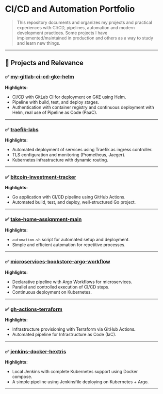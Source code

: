 # CI/CD and Automation Portfolio

> This repository documents and organizes my projects and practical experiences with CI/CD, pipelines, automation and modern development practices. Some projects I have implemented/maintained in production and others as a way to study and learn new things.

---

## 🔧 Projects and Relevance

### ✅ [my-gitlab-ci-cd-gke-helm](https://github.com/tbernacchi/my-gitlab-ci-cd-gke-helm)

**Highlights:**
- CI/CD with GitLab CI for deployment on GKE using Helm.
- Pipeline with build, test, and deploy stages.
- Authentication with container registry and continuous deployment with Helm, real use of Pipeline as Code (PaaC).

---

### ✅ [traefik-labs](https://github.com/tbernacchi/traefik-labs)

**Highlights:**
- Automated deployment of services using Traefik as ingress controller.
- TLS configuration and monitoring (Prometheus, Jaeger).
- Kubernetes infrastructure with dynamic routing.

---

### ✅ [bitcoin-investment-tracker](https://github.com/tbernacchi/bitcoin-investment-tracker)

**Highlights:**
- Go application with CI/CD pipeline using GitHub Actions.
- Automated build, test, and deploy, well-structured Go project.

---

### ✅ [take-home-assignment-main](https://github.com/tbernacchi/take-home-assignment-main)

**Highlights:**
- `automation.sh` script for automated setup and deployment.
- Simple and efficient automation for repetitive processes.

---

### ✅ [microservices-bookstore-argo-workflow](https://github.com/tbernacchi/microservices-bookstore-argo-workflow)

**Highlights:**
- Declarative pipeline with Argo Workflows for microservices.
- Parallel and controlled execution of CI/CD steps.
- Continuous deployment on Kubernetes.

---

### ✅ [gh-actions-terraform](https://github.com/tbernacchi/gh-actions-terraform)

**Highlights:**
- Infrastructure provisioning with Terraform via GitHub Actions.
- Automated pipeline for Infrastructure as Code (IaC).

---

### ✅ [jenkins-docker-hextris](https://github.com/tbernacchi/jenkins-docker-hextris)

**Highlights:**
- Local Jenkins with complete Kubernetes support using Docker compose.
- A simple pipeline using Jenkinsfile deploying on Kubernetes + Argo.

---
